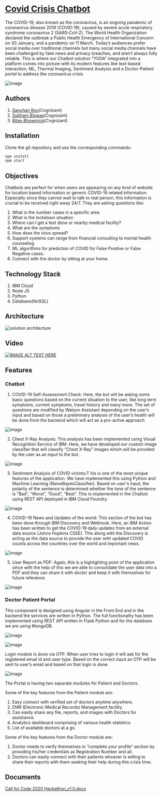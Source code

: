 # [Covid Crisis Chatbot](https://callforcodechatbotui.eu-gb.cf.appdomain.cloud/ )
The COVID-19, also known as the coronavirus, is an ongoing pandemic of coronavirus disease 2019 (COVID‑19), caused by severe acute respiratory syndrome coronavirus 2 (SARS‑CoV‑2). The World Health Organization declared the outbreak a Public Health Emergency of International Concern on 30 January, and a pandemic on 11 March. Today’s audiences prefer social media over traditional channels but many social media channels have been challenged by fake news and privacy breaches, and aren’t always fully reliable. This is where our Chatbot solution “YODA” integrated into a platform comes into picture with its modern features like text-based interaction, ML, Thermal Imaging, Sentiment Analysis and a Doctor-Patient portal to address the coronavirus crisis

![image](https://user-images.githubusercontent.com/29679357/89035306-554e5080-d358-11ea-9f47-dbe6d15a209c.png)

## Authors

1.  [Sanchari Roy](https://github.com/sanchariroy20)(Cognizant)
2.  [Subham Biswas](https://github.com/fiore-code)(Cognizant)
3.  [Bitan Bhowmick](https://github.com/BitanBhowmick)(Cognizant)

## Installation

Clone the git repository and use the corresponding commands:

```bash
npm install
npm start
```

## Objectives

Chatbots are perfect for when users are appearing on any kind of website for location based information or generic COVID-19 related information. Especially since they cannot wait to talk to real person, this information is crucial to be received right away 24/7. They are asking questions like:
1.  What is the number cases in a specific area
2.  What is the lockdown situation
3.  Where can I get a test done or nearby medical facility?
4.  What are the symptoms
5.  How does the virus spread?
6.  Support systems can range from financial consulting to mental health counseling
7.	ML algorithms for prediction of COVID for False Positive or False Negative cases.
8.  Connect with the doctor by sitting at your home.



## Technology Stack
1.  IBM Cloud 
2.	Node JS
3.  Python
4.  Database(NoSQL)

## Architecture

![solution architecture](https://user-images.githubusercontent.com/29679357/89049610-28f1fe80-d36f-11ea-9bbf-03975c23049b.png)

## Video
[![IMAGE ALT TEXT HERE](https://img.youtube.com/vi/L0uRhHbRSMs/0.jpg)](https://www.youtube.com/watch?v=L0uRhHbRSMs)

## Features

### Chatbot
  1.  COVID-19 Self-Assessment Check: Here, the bot will be asking some basic questions based on the current situation to the user, like long term symptoms, current symptoms, travel history and many more. The set of questions are modified by Watson Assistant depending on the user’s input and based on those a preliminary analysis of the user’s health will be done from the backend which will act as a pro-active approach
  
  ![image](https://user-images.githubusercontent.com/29679357/89051085-563fac00-d371-11ea-9afc-9f9ef34ee96f.png)
  
 2. Chest X-Ray Analysis: This analysis has been implemented using Visual Recognition Service of IBM. Here, we have developed our custom image classifier that will classify “Chest X-Ray” images which will be provided by the user as an input to the bot.
 
 ![image](https://user-images.githubusercontent.com/29679357/89051149-70798a00-d371-11ea-8d9c-30070abd6af9.png)
 
 3. Sentiment Analysis of COVID victims:T his is one of the most unique features of the application. We have implemented this using Python and Machine Learning (NaiveBayesClassifier). Based on user's input, the polarity of the sentence is determined whether the tone of the sentence is “Bad”, ”Worst”, ”Good”, ”Best”. This is implemented in the Chatbot using REST API deployed in IBM Cloud Foundry.
 
![image](https://user-images.githubusercontent.com/29679357/89051262-9a32b100-d371-11ea-94a1-8f8a7d91edb4.png)

4.  COVID-19 News and Updates of the world: This section of the bot has been done through IBM Discovery and Webhook. Here, an IBM Action has been written to get the COVID-19 daily updates from an external data source (Johns Hopkins CSSE). This along with the Discovery is acting as the data source to provide the user with updated COVID counts across the countries over the world and important news. 

![image](https://user-images.githubusercontent.com/29679357/89051329-b898ac80-d371-11ea-820e-e6bb79517ca1.png)

5.  User Report as PDF: Again, this is a highlighting point of the application since with the help of this we are able to consolidate the user data into a PDF and they can share it with doctor and keep it with themselves for future reference.

![image](https://user-images.githubusercontent.com/29679357/89051553-10cfae80-d372-11ea-9a97-b7dcde381f43.png)

### Doctor Patient Portal
This component is designed using Angular in the Front End and in the backend the services are written in Python. The full functionality has been implemented using REST API written in Flask Python and for the database we are using MongoDB. 

![image](https://user-images.githubusercontent.com/29679357/89051646-32c93100-d372-11ea-8327-216f3a2988b5.png)

![image](https://user-images.githubusercontent.com/29679357/89051707-46749780-d372-11ea-86ff-7ac52f367790.png)

Login module is done via OTP. When user tries to login it will ask for the registered email id and user type. Based on the correct input an OTP will be sent to user’s email and based on that login is done.

![image](https://user-images.githubusercontent.com/29679357/89051762-59876780-d372-11ea-96ed-e5a400411f22.png)


The Portal is having two separate modules for Patient and Doctors. 

Some of the key features from the Patient module are:
1.	Easy connect with verified set of doctors anytime anywhere.
2.	EMR (Electronic Medical Records) Management facility.
3.	Can easily share any file, reports, and images with Doctors for assistance.
4.	Analytics dashboard comprising of various health statistics.
5.	List of available doctors at a go.

Some of the key features from the Doctor module are:
1.	Doctor needs to verify themselves in “complete your profile” section by providing his/her credentials as Registration Number and all. 
2.	Doctors can easily connect with their patients whoever is willing to share their reports with them seeking their help during this crisis time.

## Documents
[Call for Code 2020 Hackathon_v1.0.docx](https://github.com/fiore-code/CallforCodechatbot/files/5007909/Call.for.Code.2020.Hackathon_v1.0.docx)

